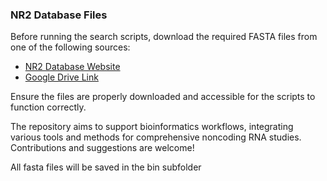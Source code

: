 ### NR2 Database Files
Before running the search scripts, download the required FASTA files from one of the following sources:
- [NR2 Database Website](https://nr2.ncrnadatabases.org/)
- [Google Drive Link](https://drive.google.com/file/d/1jK6SnMpPLwzAxVOMBfW2Z7wR8-6EBd8b/view?usp=drive_link)

Ensure the files are properly downloaded and accessible for the scripts to function correctly.

The repository aims to support bioinformatics workflows, integrating various tools and methods for comprehensive noncoding RNA studies. Contributions and suggestions are welcome!

All fasta files will be saved in the bin subfolder
